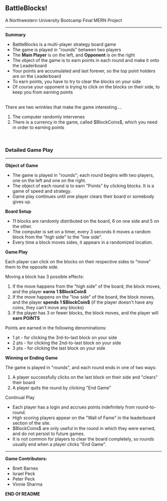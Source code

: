 
<h2>BattleBlocks!</h2>
A Northwestern University Bootcamp Final MERN Project
<hr>
<strong>Summary</strong>
<ul>
  <li>BattleBlocks is a multi-player strategy board game</li>
  <li>The game is played in "rounds" between two players</li>
  <li>The <strong>Main Player</strong> is on the left, and <strong>Opponent</strong> is on the right</li>
  <li>The object of the game is to earn points in each round and make it onto the Leaderboard</li>
  <li>Your points are accumulated and last forever, so the top point holders are on the Leaderboard</li>
  <li>To earn points, you have to try to clear the blocks on your side</li>
  <li>Of course your opponent is trying to click on the blocks on their side, to keep you from earning points</li>
</ul>
<br>
There are two wrinkles that make the game interesting....
<ol>
  <li>The computer randomly intervenes </li>
  <li>There is a currency in the game, called $BlockCoins$, which you need in order to earning points </li>
</ol>
<br>
<h3>Detailed Game Play</h3>
<hr>

<strong>Object of Game</strong>
<ul>
  <li>The game is played in "rounds"; each round begins with two players, one on the left and one on the right.</li>
  <li>The object of each round is to earn "Points" by clicking blocks. It is a game of speed and strategy.</li>
  <li>Game play continues until one player clears their board or somebody gives up.</li>
</ul>

<strong>Board Setup</strong>
<ul>
  <li>11 blocks are randomly distributed on the board, 6 on one side and 5 on the other.</li>
  <li>The computer is set on a timer, every 3 seconds it moves a random block from the "high side" to the "low side".</li>
  <li>Every time a block moves sides, it appears in a randomized location.</li>
</ul>

<strong>Game Play</strong>

Each player can click on the blocks on their respective sides to "move" them to the opposite side.

Moving a block has 3 possible effects:
<ol>
  <li>If the move happens from the "high side" of the board, the block moves, and the player <strong>earns 1 $BlockCoin$</strong></li>
  <li>If the move happens on the "low side" of the board, the block moves, and the player <strong>spends 1 $BlockCoin$</strong> (if the player doesn't have any coins, they can't move any blocks) </li>
  <li>If the player has 3 or fewer blocks, the block moves, and the player will <strong>earn POINTS</strong></li>
</ol>

Points are earned in the following denominations:
<ul>
  <li>1 pt - for clicking the 3rd-to-last block on your side</li>
  <li>2 pts - for clicking the 2nd-to-last block on your side</li>
  <li>3 pts - for clicking the last block on your side</li>
</ul>

<strong>Winning or Ending Game</strong>

The game is played in "rounds", and each round ends in one of two ways:
<ol>
  <li>A player successfully clicks on the last block on their side and "clears" their board</li>
  <li>A player quits the round by clicking "End Game"</li>
</ol>

Continual Play
<ul>
  <li>Each player has a login and accrues points indefinitely from round-to-round.</li>
  <li>High scoring players appear on the "Wall of Fame" in the leaderboard section of the site.</li>
  <li>$BlockCoins$ are only useful in the round in which they were earned, and do not persist to future games.</li>
  <li>It is not common for players to clear the board completely, so rounds usually end when a player clicks "End Game".</li>
</ul>

<hr>

<strong>Game Contributors:</strong>
<ul>
  <li>Brett Barnes</li>
  <li>Israel Peck</li>
  <li>Peter Peck</li>
  <li>Vinnie Sharma</li>
</ul>

<strong>END Of README</strong>